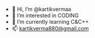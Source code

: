- 👋 Hi, I’m @kartikvermaa
- 👀 I’m interested in CODING
- 🌱 I’m currently learning C&C++
- 📫 kartikverma880@gmail.com

